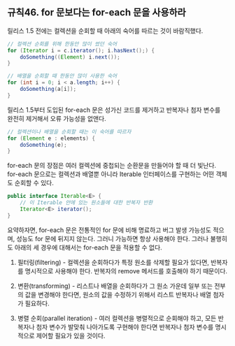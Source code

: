 ## 규칙46. for 문보다는 for-each 문을 사용하라

릴리스 1.5 전에는 컬렉션을 순회할 때 아래의 숙어를 따르는 것이 바람직했다.

```java
// 컬렉션 순회를 위해 한동안 많이 썼던 숙어
for (Iterator i = c.iterator(); i.hasNext();) {
    doSomething((Element) i.next());
}

// 배열을 순회할 때 한동안 많이 사용한 숙어
for (int i = 0; i < a.length; i++) {
    doSomething(a[i]);
}
```

릴리스 1.5부터 도입된 for-each 문은 성가신 코드를 제거하고 반복자나 첨자 변수를 완전히 제거해서 오류 가능성을 없앤다.

```java
// 컬렉션이나 배열을 순회할 때는 이 숙어를 따르자
for (Element e : elements) {
    doSomething(e);
}
```

for-each 문의 장점은 여러 컬렉션에 중첩되는 순환문을 만들어야 할 때 더 빛난다. for-each 문으로는 컬렉션과 배열뿐 아니라 Iterable 인터페이스를 구현하는 어떤 객체도 순회할 수 있다.

```java
public interface Iterable<E> {
    // 이 Iterable 안에 있는 원소들에 대한 반복자 반환
    Iterator<E> iterator();
}
```

요약하자면, for-each 문은 전통적인 for 문에 비해 명료하고 버그 발생 가능성도 적으며, 성능도 for 문에 뒤지지 않는다. 그러니 가능하면 항상 사용해야 한다. 그러나 불행히도 아래의 세 경우에 대해서는 for-each 문을 적용할 수 없다.

1. 필터링(filtering) - 컬렉션을 순회하다가 특정 원소를 삭제할 필요가 있다면, 반복자를 명시적으로 사용해야 한다. 반복자의 remove 메서드를 호출해야 하기 때문이다.

2. 변환(transforming) - 리스트나 배열을 순회하다가 그 원소 가운데 일부 또는 전부의 값을 변경해야 한다면, 원소의 값을 수정하기 위해서 리스트 반복자나 배열 첨자가 필요하다.

3. 병렬 순회(parallel iteration) - 여러 컬렉션을 병렬적으로 순회해야 하고, 모든 반복자나 첨자 변수가 발맞춰 나아가도록 구현해야 한다면 반복자나 첨자 변수를 명시적으로 제어할 필요가 있을 것이다.
